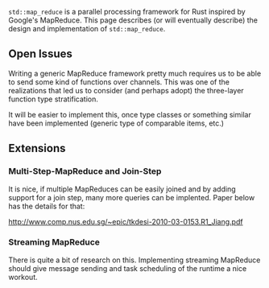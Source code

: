 `std::map_reduce` is a parallel processing framework for Rust inspired by Google's MapReduce. This page describes (or will eventually describe) the design and implementation of `std::map_reduce`.

## Open Issues

Writing a generic MapReduce framework pretty much requires us to be able to send some kind of functions over channels. This was one of the realizations that led us to consider (and perhaps adopt) the three-layer function type stratification.

It will be easier to implement this, once type classes or something similar have been implemented (generic type of comparable items, etc.)

## Extensions

### Multi-Step-MapReduce and Join-Step

It is nice, if multiple MapReduces can be easily joined and by adding support for a join step, many more queries can be implented. Paper below has the details for that:

http://www.comp.nus.edu.sg/~epic/tkdesi-2010-03-0153.R1_Jiang.pdf

### Streaming MapReduce

There is quite a bit of research on this.  Implementing streaming MapReduce should give message sending and task scheduling of the runtime a nice workout.